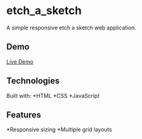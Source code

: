 # etch_a_sketch
A simple responsive etch a sketch web application.

## Demo
<a href="https://rickscode.github.io/etch_a_sketch/" rel="nofollow">Live Demo</a>

## Technologies
Built with:
*HTML
*CSS
*JavaScript

## Features
*Responsive sizing
*Multiple grid layouts



